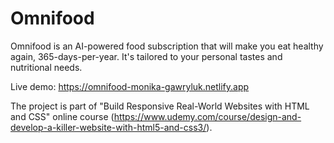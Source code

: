 # Omnifood

Omnifood is an AI-powered food subscription that will make you eat healthy again, 365-days-per-year. It's tailored to your personal tastes and nutritional needs.

Live demo: https://omnifood-monika-gawryluk.netlify.app

The project is part of "Build Responsive Real-World Websites with HTML and CSS" online course (https://www.udemy.com/course/design-and-develop-a-killer-website-with-html5-and-css3/).
